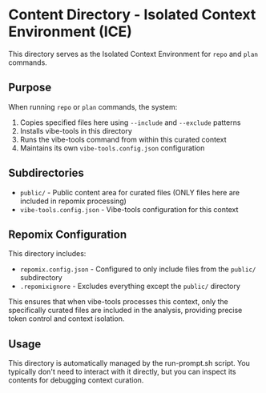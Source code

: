 # Content Directory - Isolated Context Environment (ICE)

This directory serves as the Isolated Context Environment for `repo` and `plan` commands.

## Purpose

When running `repo` or `plan` commands, the system:
1. Copies specified files here using `--include` and `--exclude` patterns
2. Installs vibe-tools in this directory
3. Runs the vibe-tools command from within this curated context
4. Maintains its own `vibe-tools.config.json` configuration

## Subdirectories

- `public/` - Public content area for curated files (ONLY files here are included in repomix processing)
- `vibe-tools.config.json` - Vibe-tools configuration for this context

## Repomix Configuration

This directory includes:
- `repomix.config.json` - Configured to only include files from the `public/` subdirectory
- `.repomixignore` - Excludes everything except the `public/` directory

This ensures that when vibe-tools processes this context, only the specifically curated files are included in the analysis, providing precise token control and context isolation.

## Usage

This directory is automatically managed by the run-prompt.sh script. You typically don't need to interact with it directly, but you can inspect its contents for debugging context curation.